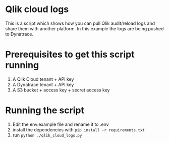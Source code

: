 # Qlik cloud logs
This is a script which shows how you can pull Qlik audit/reload logs and share them with another platform. In this example the logs are being pushed to Dynatrace.

# Prerequisites to get this script running
1. A Qlik Cloud tenant + API key
2. A Dynatrace tenant + API key
3. A S3 bucket + access key + secret access key

# Running the script
1. Edit the env.example file and rename it to .env 
2. install the dependencies with `pip install -r requirements.txt`
3. run `python ./qlik_cloud_logs.py`